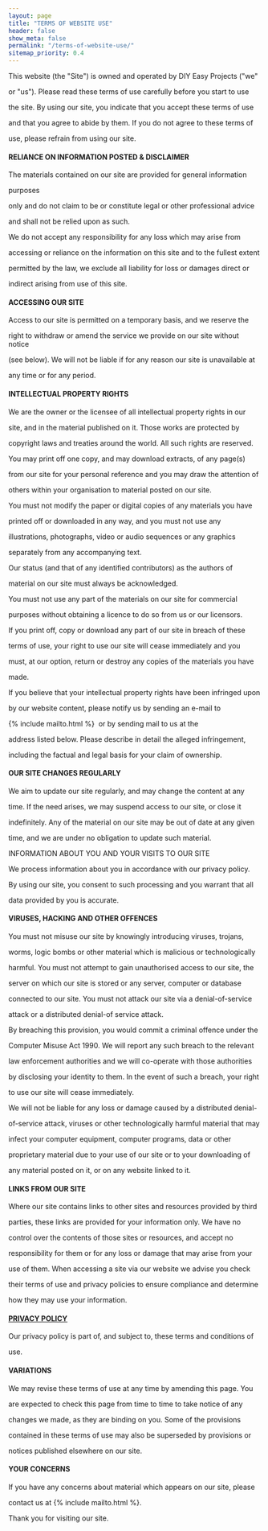 ```yaml
---
layout: page
title: "TERMS OF WEBSITE USE"
header: false
show_meta: false
permalink: "/terms-of-website-use/"
sitemap_priority: 0.4
---
```


This website (the "Site") is owned and operated by DIY Easy Projects ("we" 

or "us"). Please read these terms of use carefully before you start to use 

the site. By using our site, you indicate that you accept these terms of use 

and that you agree to abide by them. If you do not agree to these terms of 

use, please refrain from using our site.

#### **RELIANCE ON INFORMATION POSTED & DISCLAIMER**

The materials contained on our site are provided for general information 

purposes

only and do not claim to be or constitute legal or other professional advice 

and shall not be relied upon as such.

We do not accept any responsibility for any loss which may arise from 

accessing or reliance on the information on this site and to the fullest extent 

permitted by the law, we exclude all liability for loss or damages direct or 

indirect arising from use of this site.

#### **ACCESSING OUR SITE**

Access to our site is permitted on a temporary basis, and we reserve the 

right to withdraw or amend the service we provide on our site without notice 

(see below). We will not be liable if for any reason our site is unavailable at 

any time or for any period.

#### **INTELLECTUAL PROPERTY RIGHTS**

We are the owner or the licensee of all intellectual property rights in our 

site, and in the material published on it. Those works are protected by 

copyright laws and treaties around the world. All such rights are reserved.

You may print off one copy, and may download extracts, of any page(s) 

from our site for your personal reference and you may draw the attention of 

others within your organisation to material posted on our site.

You must not modify the paper or digital copies of any materials you have 

printed off or downloaded in any way, and you must not use any 

illustrations, photographs, video or audio sequences or any graphics 

separately from any accompanying text.

Our status (and that of any identified contributors) as the authors of 

material on our site must always be acknowledged.

You must not use any part of the materials on our site for commercial 

purposes without obtaining a licence to do so from us or our licensors.

If you print off, copy or download any part of our site in breach of these 

terms of use, your right to use our site will cease immediately and you 

must, at our option, return or destroy any copies of the materials you have 

made.

If you believe that your intellectual property rights have been infringed upon 

by our website content, please notify us by sending an e-mail to 

{% include mailto.html %}  or by sending mail to us at the 

address listed below. Please describe in detail the alleged infringement, 

including the factual and legal basis for your claim of ownership.

#### **OUR SITE CHANGES REGULARLY**

We aim to update our site regularly, and may change the content at any 

time. If the need arises, we may suspend access to our site, or close it 

indefinitely. Any of the material on our site may be out of date at any given 

time, and we are under no obligation to update such material.

INFORMATION ABOUT YOU AND YOUR VISITS TO OUR SITE

We process information about you in accordance with our privacy policy. 

By using our site, you consent to such processing and you warrant that all 

data provided by you is accurate.

#### **VIRUSES, HACKING AND OTHER OFFENCES**

You must not misuse our site by knowingly introducing viruses, trojans, 

worms, logic bombs or other material which is malicious or technologically 

harmful. You must not attempt to gain unauthorised access to our site, the 

server on which our site is stored or any server, computer or database 

connected to our site. You must not attack our site via a denial-of-service 

attack or a distributed denial-of service attack.

By breaching this provision, you would commit a criminal offence under the 

Computer Misuse Act 1990. We will report any such breach to the relevant 

law enforcement authorities and we will co-operate with those authorities 

by disclosing your identity to them. In the event of such a breach, your right 

to use our site will cease immediately.

We will not be liable for any loss or damage caused by a distributed denial-

of-service attack, viruses or other technologically harmful material that may 

infect your computer equipment, computer programs, data or other 

proprietary material due to your use of our site or to your downloading of 

any material posted on it, or on any website linked to it.

#### **LINKS FROM OUR SITE**

Where our site contains links to other sites and resources provided by third 

parties, these links are provided for your information only. We have no 

control over the contents of those sites or resources, and accept no 

responsibility for them or for any loss or damage that may arise from your 

use of them. When accessing a site via our website we advise you check 

their terms of use and privacy policies to ensure compliance and determine 

how they may use your information.

#### <a href="{{ site.url }}{{ site.baseurl }}/PrivacyPolicy/">**PRIVACY POLICY**</a>

Our privacy policy is part of, and subject to, these terms and conditions of 

use.

#### **VARIATIONS**

We may revise these terms of use at any time by amending this page. You 

are expected to check this page from time to time to take notice of any 

changes we made, as they are binding on you. Some of the provisions 

contained in these terms of use may also be superseded by provisions or 

notices published elsewhere on our site.

#### **YOUR CONCERNS**

If you have any concerns about material which appears on our site, please 

contact us at {% include mailto.html %}.

Thank you for visiting our site.